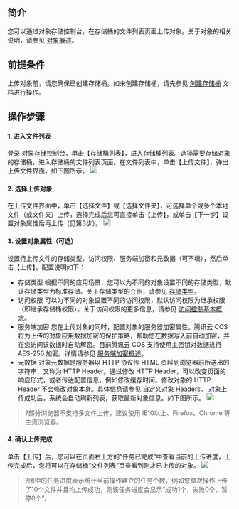 ## 简介
您可以通过对象存储控制台，在存储桶的文件列表页面上传对象。关于对象的相关说明，请参见 [对象概述](https://cloud.tencent.com/document/product/436/13324)。
## 前提条件
上传对象前，请您确保已创建存储桶。如未创建存储桶，请先参见 [创建存储桶](https://cloud.tencent.com/document/product/436/13309) 文档进行操作。

## 操作步骤
#### 1. 进入文件列表
 登录 [对象存储控制台](https://console.cloud.tencent.com/cos5)，单击【存储桶列表】，进入存储桶列表。选择需要存储对象的存储桶，进入存储桶的文件列表页面。在文件列表中，单击【上传文件】，弹出上传文件界面，如下图所示。
![](https://main.qcloudimg.com/raw/e90b6d290a8b9c6ff68df6ec94cf9846.jpg)


#### 2. 选择上传对象
在上传文件界面中，单击【选择文件】或【选择文件夹】，可选择单个或多个本地文件（或文件夹）上传，选择完成后您可直接单击【上传】，或单击【下一步】设置对象属性后再上传（见第3步）。
![](https://main.qcloudimg.com/raw/af95cf9482af616f314a1838ad0c8ce6.png)

#### 3. 设置对象属性（可选）
设置待上传文件的存储类型、访问权限、服务端加密和元数据（可不填），然后单击【上传】。配置说明如下：
- 存储类型
根据不同的应用场景，您可以为不同的对象设置不同的存储类型，默认存储类型为标准存储。关于存储类型的介绍，请参见 [存储类型](https://cloud.tencent.com/document/product/436/6222#.E5.AF.B9.E8.B1.A1.E5.AD.98.E5.82.A8.E7.B1.BB.E5.9E.8B)。
- 访问权限
可以为不同的对象设置不同的访问权限，默认访问权限为继承权限（即继承存储桶权限）。关于访问权限的更多信息，请参见 [访问控制基本概念](https://cloud.tencent.com/document/product/436/30749)。
- 服务端加密
您在上传对象的同时，配置对象的服务器加密属性。腾讯云 COS 将为上传的对象应用数据加密的保护策略，帮助您在数据写入前自动加密，并在您访问该数据时自动解密。目前腾讯云 COS 支持使用主密钥对数据进行 AES-256 加密。详情请参见 [服务端加密概述](https://cloud.tencent.com/document/product/436/18145)。
- 元数据
对象元数据是服务器以 HTTP 协议传 HTML 资料到浏览器前所送出的字符串，又称为 HTTP Header。通过修改 HTTP Header，可以改变页面的响应形式，或者传达配置信息，例如修改缓存时间。修改对象的 HTTP Header 不会修改对象本身。具体信息请参见 [自定义对象 Headers](https://cloud.tencent.com/document/product/436/13361)。
对象上传成功后，系统会自动刷新列表，获取最新对象信息。如下图所示。
![](https://main.qcloudimg.com/raw/1e1017ece7b3817aa2e4fd08540bdf81.png)

>?部分浏览器不支持多文件上传，建议使用 IE10以上、Firefox、Chrome 等主流浏览器。

#### 4. 确认上传完成
单击【上传】后，您可以在页面右上方的“任务已完成”中查看当前的上传进度，上传完成后，您将可以在存储桶“文件列表”页查看到刚才已上传的对象。
![](https://main.qcloudimg.com/raw/fdc05c22d11104a59905689d302cb930.png)

>?图中的任务进度表示统计当前操作建立的任务个数，例如您单次操作上传了10个文件并且均上传成功，则该任务进度会显示“成功1个，失败0个，暂停0个”。
